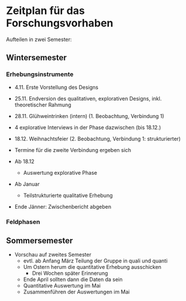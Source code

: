 # Zeitplan für das Forschungsvorhaben

Aufteilen in zwei Semester:

## Wintersemester

### Erhebungsinstrumente

- 4.11. Erste Vorstellung des Designs
- 25.11. Endversion des qualitativen, explorativen Designs, inkl. theoretischer Rahmung


- 28.11. Glühweintrinken (intern) (1. Beobachtung, Verbindung 1)
- 4 explorative Interviews in der Phase dazwischen (bis 18.12.)
- 18.12. Weihnachtsfeier (2. Beobachtung, Verbindung 1: strukturierter)
- Termine für die zweite Verbindung ergeben sich
- Ab 18.12
    + Auswertung explorative Phase
- Ab Januar
    + Teilstrukturierte qualitative Erhebung
- Ende Jänner: Zwischenbericht abgeben

### Feldphasen

## Sommersemester

- Vorschau auf zweites Semester
    + evtl. ab Anfang März Teilung der Gruppe in quali und quanti
    + Um Ostern herum die quantitative Erhebung ausschicken
        * Drei Wochen später Erinnerung
    + Ende April sollten dann die Daten da sein
    + Quantitative Auswertung im Mai
    + Zusammenführen der Auswertungen im Mai

